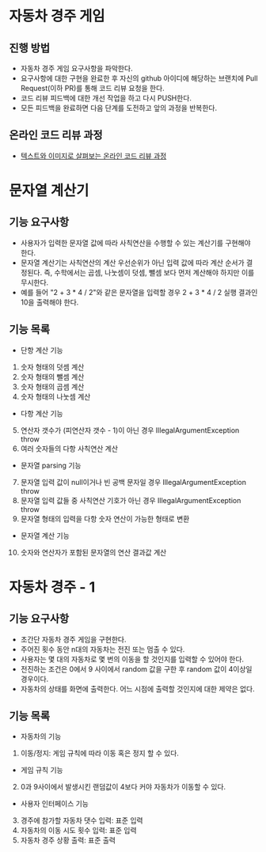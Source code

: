 # 자동차 경주 게임
## 진행 방법
* 자동차 경주 게임 요구사항을 파악한다.
* 요구사항에 대한 구현을 완료한 후 자신의 github 아이디에 해당하는 브랜치에 Pull Request(이하 PR)를 통해 코드 리뷰 요청을 한다.
* 코드 리뷰 피드백에 대한 개선 작업을 하고 다시 PUSH한다.
* 모든 피드백을 완료하면 다음 단계를 도전하고 앞의 과정을 반복한다.

## 온라인 코드 리뷰 과정
* [텍스트와 이미지로 살펴보는 온라인 코드 리뷰 과정](https://github.com/next-step/nextstep-docs/tree/master/codereview)

# 문자열 계산기
## 기능 요구사항
* 사용자가 입력한 문자열 값에 따라 사칙연산을 수행할 수 있는 계산기를 구현해야 한다.
* 문자열 계산기는 사칙연산의 계산 우선순위가 아닌 입력 값에 따라 계산 순서가 결정된다. 즉, 수학에서는 곱셈, 나눗셈이 덧셈, 뺄셈 보다 먼저 계산해야 하지만 이를 무시한다.
* 예를 들어 "2 + 3 * 4 / 2"와 같은 문자열을 입력할 경우 2 + 3 * 4 / 2 실행 결과인 10을 출력해야 한다.

## 기능 목록
- 단항 계산 기능
1. 숫자 형태의 덧셈 계산
2. 숫자 형태의 뺄셈 계산
3. 숫자 형태의 곱셈 계산
4. 숫자 형태의 나눗셈 계산

- 다항 계산 기능
5. 연산자 갯수가 (피연산자 갯수 - 1)이 아닌 경우 IllegalArgumentException throw
6. 여러 숫자들의 다항 사칙연산 계산

- 문자열 parsing 기능
7. 문자열 입력 값이 null이거나 빈 공백 문자일 경우 IllegalArgumentException throw
8. 문자열 입력 값들 중 사칙연산 기호가 아닌 경우 IllegalArgumentException throw
9. 문자열 형태의 입력을 다항 숫자 연산이 가능한 형태로 변환

- 문자열 계산 기능
10. 숫자와 연산자가 포함된 문자열의 연산 결과값 계산

# 자동차 경주 - 1
## 기능 요구사항
* 초간단 자동차 경주 게임을 구현한다.
* 주어진 횟수 동안 n대의 자동차는 전진 또는 멈출 수 있다.
* 사용자는 몇 대의 자동차로 몇 번의 이동을 할 것인지를 입력할 수 있어야 한다.
* 전진하는 조건은 0에서 9 사이에서 random 값을 구한 후 random 값이 4이상일 경우이다.
* 자동차의 상태를 화면에 출력한다. 어느 시점에 출력할 것인지에 대한 제약은 없다.

## 기능 목록
- 자동차의 기능
1. 이동/정지: 게임 규칙에 따라 이동 혹은 정지 할 수 있다.

- 게임 규칙 기능
2. 0과 9사이에서 발생시킨 랜덤값이 4보다 커야 자동차가 이동할 수 있다.

- 사용자 인터페이스 기능
3. 경주에 참가할 자동차 댓수 입력: 표준 입력
4. 자동차의 이동 시도 횟수 입력: 표준 입력
5. 자동차 경주 상황 출력: 표준 출력